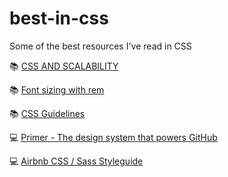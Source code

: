 # best-in-css
Some of the best resources I've read in CSS


📚 [CSS AND SCALABILITY](http://mrmrs.cc/writing/2016/03/24/scalable-css/)

📚 [Font sizing with rem](https://snook.ca/archives/html_and_css/font-size-with-rem)

📚 [CSS Guidelines](https://cssguidelin.es)

💻 [Primer - The design system that powers GitHub](https://github.com/primer/primer)

💻 [Airbnb CSS / Sass Styleguide](https://github.com/airbnb/css)
